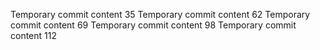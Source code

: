 Temporary commit content 35
Temporary commit content 62
Temporary commit content 69
Temporary commit content 98
Temporary commit content 112

